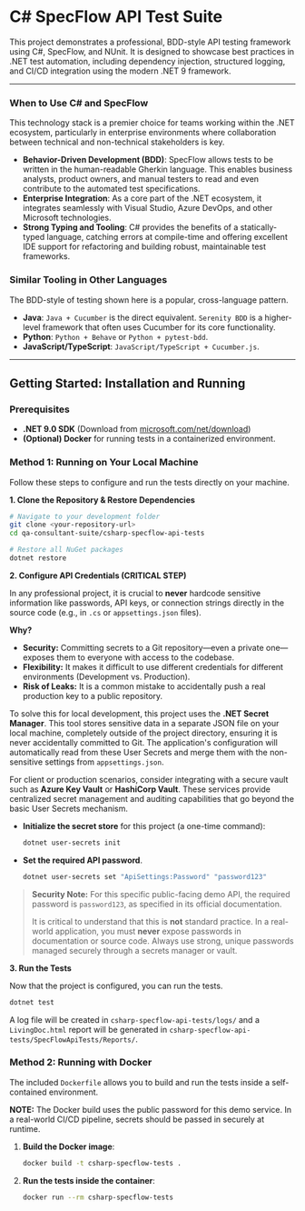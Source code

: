 # C# SpecFlow API Test Suite

This project demonstrates a professional, BDD-style API testing framework using C#, SpecFlow, and NUnit. It is designed to showcase best practices in .NET test automation, including dependency injection, structured logging, and CI/CD integration using the modern .NET 9 framework.

---

### When to Use C# and SpecFlow

This technology stack is a premier choice for teams working within the .NET ecosystem, particularly in enterprise environments where collaboration between technical and non-technical stakeholders is key.

* **Behavior-Driven Development (BDD)**: SpecFlow allows tests to be written in the human-readable Gherkin language. This enables business analysts, product owners, and manual testers to read and even contribute to the automated test specifications.
* **Enterprise Integration**: As a core part of the .NET ecosystem, it integrates seamlessly with Visual Studio, Azure DevOps, and other Microsoft technologies.
* **Strong Typing and Tooling**: C# provides the benefits of a statically-typed language, catching errors at compile-time and offering excellent IDE support for refactoring and building robust, maintainable test frameworks.

### Similar Tooling in Other Languages

The BDD-style of testing shown here is a popular, cross-language pattern.
* **Java**: `Java + Cucumber` is the direct equivalent. `Serenity BDD` is a higher-level framework that often uses Cucumber for its core functionality.
* **Python**: `Python + Behave` or `Python + pytest-bdd`.
* **JavaScript/TypeScript**: `JavaScript/TypeScript + Cucumber.js`.

---

## Getting Started: Installation and Running

### Prerequisites

* **.NET 9.0 SDK** (Download from [microsoft.com/net/download](https://dotnet.microsoft.com/download))
* **(Optional) Docker** for running tests in a containerized environment.

### Method 1: Running on Your Local Machine

Follow these steps to configure and run the tests directly on your machine.

**1. Clone the Repository & Restore Dependencies**

```bash
# Navigate to your development folder
git clone <your-repository-url>
cd qa-consultant-suite/csharp-specflow-api-tests

# Restore all NuGet packages
dotnet restore
```

**2. Configure API Credentials (CRITICAL STEP)**

In any professional project, it is crucial to **never** hardcode sensitive information like passwords, API keys, or connection strings directly in the source code (e.g., in `.cs` or `appsettings.json` files).

**Why?**
* **Security:** Committing secrets to a Git repository—even a private one—exposes them to everyone with access to the codebase.
* **Flexibility:** It makes it difficult to use different credentials for different environments (Development vs. Production).
* **Risk of Leaks:** It is a common mistake to accidentally push a real production key to a public repository.

To solve this for local development, this project uses the **.NET Secret Manager**. This tool stores sensitive data in a separate JSON file on your local machine, completely outside of the project directory, ensuring it is never accidentally committed to Git. The application's configuration will automatically read from these User Secrets and merge them with the non-sensitive settings from `appsettings.json`.

For client or production scenarios, consider integrating with a secure vault such as **Azure Key Vault** or **HashiCorp Vault**. These services provide centralized secret management and auditing capabilities that go beyond the basic User Secrets mechanism.

* **Initialize the secret store** for this project (a one-time command):
    ```bash
    dotnet user-secrets init
    ```
* **Set the required API password**.
    ```bash
    dotnet user-secrets set "ApiSettings:Password" "password123"
    ```
> **Security Note:** For this specific public-facing demo API, the required password is `password123`, as specified in its official documentation.
>
> It is critical to understand that this is **not** standard practice. In a real-world application, you must **never** expose passwords in documentation or source code. Always use strong, unique passwords managed securely through a secrets manager or vault.

**3. Run the Tests**

Now that the project is configured, you can run the tests.

```bash
dotnet test
```

A log file will be created in `csharp-specflow-api-tests/logs/` and a `LivingDoc.html` report will be generated in `csharp-specflow-api-tests/SpecFlowApiTests/Reports/`.

### Method 2: Running with Docker

The included `Dockerfile` allows you to build and run the tests inside a self-contained environment.

**NOTE:** The Docker build uses the public password for this demo service. In a real-world CI/CD pipeline, secrets should be passed in securely at runtime.

1.  **Build the Docker image**:
    ```bash
    docker build -t csharp-specflow-tests .
    ```
2.  **Run the tests inside the container**:
    ```bash
    docker run --rm csharp-specflow-tests
    ```
